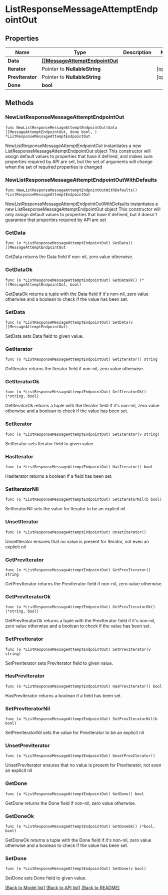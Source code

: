 # ListResponseMessageAttemptEndpointOut

## Properties

Name | Type | Description | Notes
------------ | ------------- | ------------- | -------------
**Data** | [**[]MessageAttemptEndpointOut**](MessageAttemptEndpointOut.md) |  | 
**Iterator** | Pointer to **NullableString** |  | [optional] 
**PrevIterator** | Pointer to **NullableString** |  | [optional] 
**Done** | **bool** |  | 

## Methods

### NewListResponseMessageAttemptEndpointOut

`func NewListResponseMessageAttemptEndpointOut(data []MessageAttemptEndpointOut, done bool, ) *ListResponseMessageAttemptEndpointOut`

NewListResponseMessageAttemptEndpointOut instantiates a new ListResponseMessageAttemptEndpointOut object
This constructor will assign default values to properties that have it defined,
and makes sure properties required by API are set, but the set of arguments
will change when the set of required properties is changed

### NewListResponseMessageAttemptEndpointOutWithDefaults

`func NewListResponseMessageAttemptEndpointOutWithDefaults() *ListResponseMessageAttemptEndpointOut`

NewListResponseMessageAttemptEndpointOutWithDefaults instantiates a new ListResponseMessageAttemptEndpointOut object
This constructor will only assign default values to properties that have it defined,
but it doesn't guarantee that properties required by API are set

### GetData

`func (o *ListResponseMessageAttemptEndpointOut) GetData() []MessageAttemptEndpointOut`

GetData returns the Data field if non-nil, zero value otherwise.

### GetDataOk

`func (o *ListResponseMessageAttemptEndpointOut) GetDataOk() (*[]MessageAttemptEndpointOut, bool)`

GetDataOk returns a tuple with the Data field if it's non-nil, zero value otherwise
and a boolean to check if the value has been set.

### SetData

`func (o *ListResponseMessageAttemptEndpointOut) SetData(v []MessageAttemptEndpointOut)`

SetData sets Data field to given value.


### GetIterator

`func (o *ListResponseMessageAttemptEndpointOut) GetIterator() string`

GetIterator returns the Iterator field if non-nil, zero value otherwise.

### GetIteratorOk

`func (o *ListResponseMessageAttemptEndpointOut) GetIteratorOk() (*string, bool)`

GetIteratorOk returns a tuple with the Iterator field if it's non-nil, zero value otherwise
and a boolean to check if the value has been set.

### SetIterator

`func (o *ListResponseMessageAttemptEndpointOut) SetIterator(v string)`

SetIterator sets Iterator field to given value.

### HasIterator

`func (o *ListResponseMessageAttemptEndpointOut) HasIterator() bool`

HasIterator returns a boolean if a field has been set.

### SetIteratorNil

`func (o *ListResponseMessageAttemptEndpointOut) SetIteratorNil(b bool)`

 SetIteratorNil sets the value for Iterator to be an explicit nil

### UnsetIterator
`func (o *ListResponseMessageAttemptEndpointOut) UnsetIterator()`

UnsetIterator ensures that no value is present for Iterator, not even an explicit nil
### GetPrevIterator

`func (o *ListResponseMessageAttemptEndpointOut) GetPrevIterator() string`

GetPrevIterator returns the PrevIterator field if non-nil, zero value otherwise.

### GetPrevIteratorOk

`func (o *ListResponseMessageAttemptEndpointOut) GetPrevIteratorOk() (*string, bool)`

GetPrevIteratorOk returns a tuple with the PrevIterator field if it's non-nil, zero value otherwise
and a boolean to check if the value has been set.

### SetPrevIterator

`func (o *ListResponseMessageAttemptEndpointOut) SetPrevIterator(v string)`

SetPrevIterator sets PrevIterator field to given value.

### HasPrevIterator

`func (o *ListResponseMessageAttemptEndpointOut) HasPrevIterator() bool`

HasPrevIterator returns a boolean if a field has been set.

### SetPrevIteratorNil

`func (o *ListResponseMessageAttemptEndpointOut) SetPrevIteratorNil(b bool)`

 SetPrevIteratorNil sets the value for PrevIterator to be an explicit nil

### UnsetPrevIterator
`func (o *ListResponseMessageAttemptEndpointOut) UnsetPrevIterator()`

UnsetPrevIterator ensures that no value is present for PrevIterator, not even an explicit nil
### GetDone

`func (o *ListResponseMessageAttemptEndpointOut) GetDone() bool`

GetDone returns the Done field if non-nil, zero value otherwise.

### GetDoneOk

`func (o *ListResponseMessageAttemptEndpointOut) GetDoneOk() (*bool, bool)`

GetDoneOk returns a tuple with the Done field if it's non-nil, zero value otherwise
and a boolean to check if the value has been set.

### SetDone

`func (o *ListResponseMessageAttemptEndpointOut) SetDone(v bool)`

SetDone sets Done field to given value.



[[Back to Model list]](../README.md#documentation-for-models) [[Back to API list]](../README.md#documentation-for-api-endpoints) [[Back to README]](../README.md)


